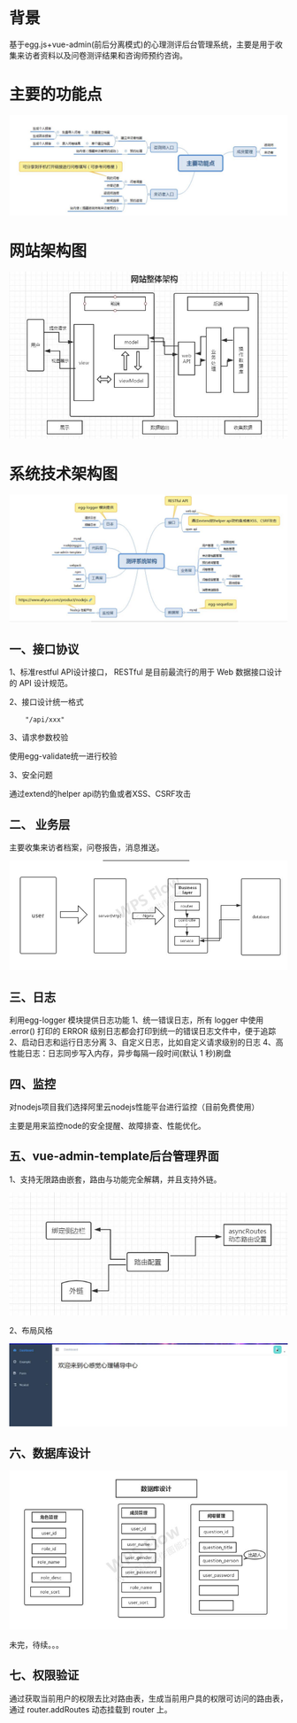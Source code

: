 # 背景
基于egg.js+vue-admin(前后分离模式)的心理测评后台管理系统，主要是用于收集来访者资料以及问卷测评结果和咨询师预约咨询。

<!-- * 整个网站完成的三个阶段
 * 
 * 后台数据的输出
 * 客户端呈现
 * 数据的回收 -->

# 主要的功能点
![](egg_files/1.jpg)

# 网站架构图
![](egg_files/7.jpg)

# 系统技术架构图
![](egg_files/2.jpg)


## 一、接口协议

1、标准restful API设计接口，
RESTful 是目前最流行的用于 Web 数据接口设计的 API 设计规范。

2、接口设计统一格式
```
	"/api/xxx"
```

3、请求参数校验

使用egg-validate统一进行校验

3、安全问题

通过extend的helper api防钓鱼或者XSS、CSRF攻击

## 二、 业务层
主要收集来访者档案，问卷报告，消息推送。

![](egg_files/3.jpg)

## 三、日志

利用egg-logger 模块提供日志功能
1、统一错误日志，所有 logger 中使用 .error() 打印的 ERROR 级别日志都会打印到统一的错误日志文件中，便于追踪
2、启动日志和运行日志分离
3、自定义日志，比如自定义请求级别的日志
4、高性能日志：日志同步写入内存，异步每隔一段时间(默认 1 秒)刷盘

## 四、监控

对nodejs项目我们选择阿里云nodejs性能平台进行监控（目前免费使用）

主要是用来监控node的安全提醒、故障排查、性能优化。


## 五、vue-admin-template后台管理界面

1、支持无限路由嵌套，路由与功能完全解耦，并且支持外链。

![](egg_files/4.jpg)

2、布局风格

![](egg_files/5.jpg)


## 六、数据库设计

![](egg_files/6.jpg)

未完，待续。。。

## 七、权限验证

通过获取当前用户的权限去比对路由表，生成当前用户具的权限可访问的路由表，通过 router.addRoutes 动态挂载到 router 上。


